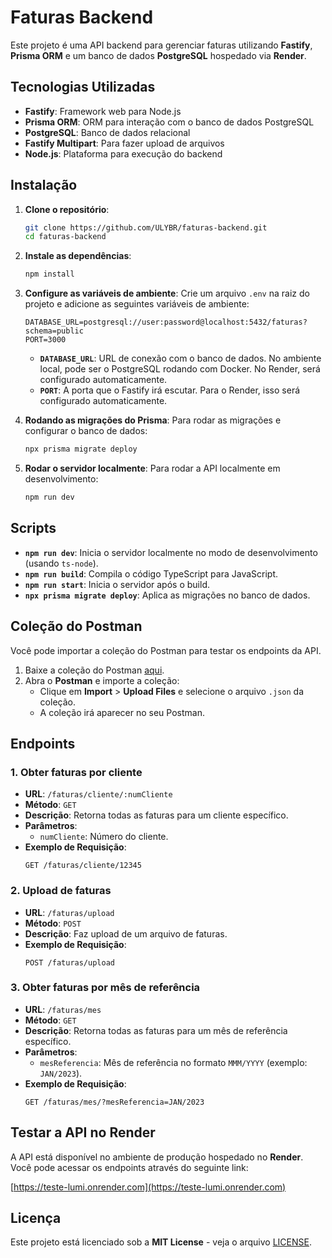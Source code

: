 
# Faturas Backend

Este projeto é uma API backend para gerenciar faturas utilizando **Fastify**, **Prisma ORM** e um banco de dados **PostgreSQL** hospedado via **Render**.

## Tecnologias Utilizadas

- **Fastify**: Framework web para Node.js
- **Prisma ORM**: ORM para interação com o banco de dados PostgreSQL
- **PostgreSQL**: Banco de dados relacional
- **Fastify Multipart**: Para fazer upload de arquivos
- **Node.js**: Plataforma para execução do backend

## Instalação

1. **Clone o repositório**:
   ```bash
   git clone https://github.com/ULYBR/faturas-backend.git
   cd faturas-backend
   ```

2. **Instale as dependências**:
   ```bash
   npm install
   ```

3. **Configure as variáveis de ambiente**:
   Crie um arquivo `.env` na raiz do projeto e adicione as seguintes variáveis de ambiente:

   ```env
   DATABASE_URL=postgresql://user:password@localhost:5432/faturas?schema=public
   PORT=3000
   ```

   - **`DATABASE_URL`**: URL de conexão com o banco de dados. No ambiente local, pode ser o PostgreSQL rodando com Docker. No Render, será configurado automaticamente.
   - **`PORT`**: A porta que o Fastify irá escutar. Para o Render, isso será configurado automaticamente.

4. **Rodando as migrações do Prisma**:
   Para rodar as migrações e configurar o banco de dados:

   ```bash
   npx prisma migrate deploy
   ```

5. **Rodar o servidor localmente**:
   Para rodar a API localmente em desenvolvimento:

   ```bash
   npm run dev
   ```

## Scripts

- **`npm run dev`**: Inicia o servidor localmente no modo de desenvolvimento (usando `ts-node`).
- **`npm run build`**: Compila o código TypeScript para JavaScript.
- **`npm run start`**: Inicia o servidor após o build.
- **`npx prisma migrate deploy`**: Aplica as migrações no banco de dados.

## Coleção do Postman

Você pode importar a coleção do Postman para testar os endpoints da API.

1. Baixe a coleção do Postman [aqui](/Faturas_Backend_Postman_Collection.json).
2. Abra o **Postman** e importe a coleção:
   - Clique em **Import** > **Upload Files** e selecione o arquivo `.json` da coleção.
   - A coleção irá aparecer no seu Postman.

## Endpoints

### 1. **Obter faturas por cliente**

- **URL**: `/faturas/cliente/:numCliente`
- **Método**: `GET`
- **Descrição**: Retorna todas as faturas para um cliente específico.
- **Parâmetros**:
  - `numCliente`: Número do cliente.
- **Exemplo de Requisição**:
  ```http
  GET /faturas/cliente/12345
  ```

### 2. **Upload de faturas**

- **URL**: `/faturas/upload`
- **Método**: `POST`
- **Descrição**: Faz upload de um arquivo de faturas.
- **Exemplo de Requisição**:
  ```http
  POST /faturas/upload
  ```

### 3. **Obter faturas por mês de referência**

- **URL**: `/faturas/mes`
- **Método**: `GET`
- **Descrição**: Retorna todas as faturas para um mês de referência específico.
- **Parâmetros**:
  - `mesReferencia`: Mês de referência no formato `MMM/YYYY` (exemplo: `JAN/2023`).
- **Exemplo de Requisição**:
  ```http
  GET /faturas/mes/?mesReferencia=JAN/2023
  ```

## Testar a API no Render

A API está disponível no ambiente de produção hospedado no **Render**. Você pode acessar os endpoints através do seguinte link:

[https://teste-lumi.onrender.com](https://teste-lumi.onrender.com)

## Licença

Este projeto está licenciado sob a **MIT License** - veja o arquivo [LICENSE](LICENSE).
